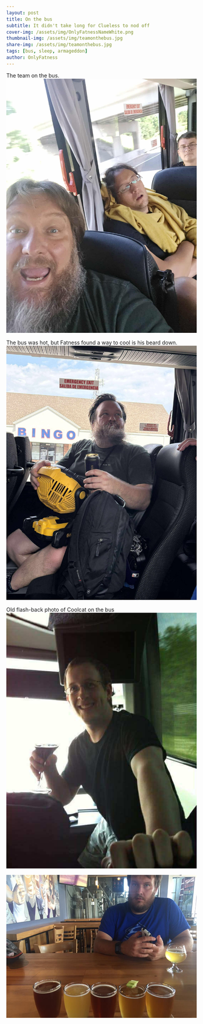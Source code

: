 ```yaml
---
layout: post
title: On the bus
subtitle: It didn't take long for Clueless to nod off
cover-img: /assets/img/OnlyFatnessNameWhite.png
thumbnail-img: /assets/img/teamonthebus.jpg
share-img: /assets/img/teamonthebus.jpg
tags: [bus, sleep, armageddon]
author: OnlyFatness
---
```


The team on the bus.
![OnlyFatness on the Bus](/assets/img/teamonthebus1.jpg)

The bus was hot, but Fatness found a way to cool is his beard down.
![Beard Fan](/assets/img/fatness-beardfan.jpg)

Old flash-back photo of Coolcat on the bus
![Coolcat on the Bus Flashback](/assets/img/coolcat-onthebus.jpg)


![Fatness Beer Flight](/assets/img/fatness-flight.jpg)


